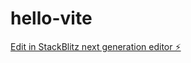 # hello-vite

[Edit in StackBlitz next generation editor ⚡️](https://stackblitz.com/~/github.com/jingkunhuang/hello-vite)